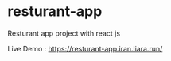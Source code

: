 # resturant-app
Resturant app project with react js

Live Demo : https://resturant-app.iran.liara.run/
